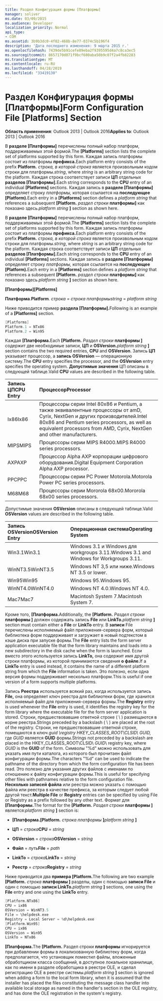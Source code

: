 ```yaml
---
title: Раздел Конфигурация формы [Платформы]
manager: soliver
ms.date: 03/09/2015
ms.audience: Developer
localization_priority: Normal
api_type:
- COM
ms.assetid: 3b9b3dc0-4f82-468b-8e77-0374c5b196f4
description: 'Дата последнего изменения: 9 марта 2015 г.'
ms.openlocfilehash: 7439de5b91cefe89eba2f9395595d4a7c8ca3ec5
ms.sourcegitcommit: 8657170d071f9bcf680aba50b9c07f2a4fb82283
ms.translationtype: MT
ms.contentlocale: ru-RU
ms.lasthandoff: 04/28/2019
ms.locfileid: "33419130"
---
```

# <a name="form-configuration-file-platforms-section"></a><span data-ttu-id="417ae-103">Раздел Конфигурация формы [Платформы]</span><span class="sxs-lookup"><span data-stu-id="417ae-103">Form Configuration File [Platforms] Section</span></span>

<span data-ttu-id="417ae-104">**Область применения**: Outlook 2013 | Outlook 2016</span><span class="sxs-lookup"><span data-stu-id="417ae-104">**Applies to**: Outlook 2013 | Outlook 2016</span></span> 
  
<span data-ttu-id="417ae-105">В **разделе [Платформы]** перечислены полный набор платформ, поддерживаемых этой формой.</span><span class="sxs-lookup"><span data-stu-id="417ae-105">The **[Platforms]** section lists the complete set of platforms supported by this form.</span></span> <span data-ttu-id="417ae-106">Каждая запись платформы состоит из платформы **префикса.**</span><span class="sxs-lookup"><span data-stu-id="417ae-106">Each platform entry consists of the prefix **Platform.**</span></span> <span data-ttu-id="417ae-107">_строка,_  _в которой строка_ является произвольным кодом строки для платформы.</span><span class="sxs-lookup"><span data-stu-id="417ae-107">_string_, where  _string_ is an arbitrary string code for the platform.</span></span> <span data-ttu-id="417ae-108">Каждая строка соответствует записи **ЦП** отдельных **разделов [Платформы].**</span><span class="sxs-lookup"><span data-stu-id="417ae-108">Each string corresponds to the **CPU** entry of an individual **[Platforms]** sections.</span></span> <span data-ttu-id="417ae-109">Каждая запись в **разделе [Платформы]** определяет строку  _платформы,_ которая ссылается на **последующее [Platform).**</span><span class="sxs-lookup"><span data-stu-id="417ae-109">Each entry in a **[Platforms]** section defines a  _platform string_ that references a subsequent **[Platform.**</span></span> <span data-ttu-id="417ae-110">_раздел строки_ **платформы]** как показано здесь.</span><span class="sxs-lookup"><span data-stu-id="417ae-110">_platform string_ **]** section as shown here.</span></span> 
  
<span data-ttu-id="417ae-111">В **разделе [Платформы]** перечислены полный набор платформ, поддерживаемых этой формой.</span><span class="sxs-lookup"><span data-stu-id="417ae-111">The **[Platforms]** section lists the complete set of platforms supported by this form.</span></span> <span data-ttu-id="417ae-112">Каждая запись платформы состоит из платформы **префикса.**</span><span class="sxs-lookup"><span data-stu-id="417ae-112">Each platform entry consists of the prefix **Platform.**</span></span> <span data-ttu-id="417ae-113">_строка,_  _в которой строка_ является произвольным кодом строки для платформы.</span><span class="sxs-lookup"><span data-stu-id="417ae-113">_string_, where  _string_ is an arbitrary string code for the platform.</span></span> <span data-ttu-id="417ae-114">Каждая строка соответствует записи **ЦП** отдельных **разделов [Платформы].**</span><span class="sxs-lookup"><span data-stu-id="417ae-114">Each string corresponds to the **CPU** entry of an individual **[Platforms]** sections.</span></span> <span data-ttu-id="417ae-115">Каждая запись в **разделе [Платформы]** определяет строку  _платформы,_ которая ссылается на **последующее [Platform).**</span><span class="sxs-lookup"><span data-stu-id="417ae-115">Each entry in a **[Platforms]** section defines a  _platform string_ that references a subsequent **[Platform.**</span></span> <span data-ttu-id="417ae-116">_раздел строки_ **платформы]** как показано здесь.</span><span class="sxs-lookup"><span data-stu-id="417ae-116">_platform string_ **]** section as shown here.</span></span> 
  
<span data-ttu-id="417ae-117">**[Платформы]**</span><span class="sxs-lookup"><span data-stu-id="417ae-117">**[Platforms]**</span></span>
  
<span data-ttu-id="417ae-118">**Платформа**.</span><span class="sxs-lookup"><span data-stu-id="417ae-118">**Platform**.</span></span> <span data-ttu-id="417ae-119">_строка_  =   _строка платформы_</span><span class="sxs-lookup"><span data-stu-id="417ae-119">_string_ =  _platform string_</span></span>
  
<span data-ttu-id="417ae-120">Ниже приводится пример **раздела [Платформы].**</span><span class="sxs-lookup"><span data-stu-id="417ae-120">Following is an example of a **[Platforms]** section.</span></span> 
  
```cpp
[Platforms]
Platform.1 = NTx86
Platform.2 = Win95

```

<span data-ttu-id="417ae-121">Каждая **[Платформа.**</span><span class="sxs-lookup"><span data-stu-id="417ae-121">Each **[Platform.**</span></span> <span data-ttu-id="417ae-122">_Раздел строки_ **платформы ]** содержит две необходимые записи, **ЦП** и **OSVersion.**</span><span class="sxs-lookup"><span data-stu-id="417ae-122">_platform string_ **]** section contains the two required entries, **CPU** and **OSVersion**.</span></span> <span data-ttu-id="417ae-123">Запись **ЦП** указывает процессор, а **запись OSVersion** — операционную систему.</span><span class="sxs-lookup"><span data-stu-id="417ae-123">The **CPU** entry specifies the processor, and the **OSVersion** entry specifies the operating system.</span></span> <span data-ttu-id="417ae-124">**Допустимые значения** ЦП описаны в следующей таблице.</span><span class="sxs-lookup"><span data-stu-id="417ae-124">Valid **CPU** values are described in the following table.</span></span> 
  
|<span data-ttu-id="417ae-125">**Запись ЦП**</span><span class="sxs-lookup"><span data-stu-id="417ae-125">**CPU Entry**</span></span>|<span data-ttu-id="417ae-126">**Процессор**</span><span class="sxs-lookup"><span data-stu-id="417ae-126">**Processor**</span></span>|
|:-----|:-----|
|<span data-ttu-id="417ae-127">Ix86</span><span class="sxs-lookup"><span data-stu-id="417ae-127">Ix86</span></span>  <br/> |<span data-ttu-id="417ae-128">Процессоры серии Intel 80x86 и Pentium, а также эквивалентные процессоры от amD, Cyrix, NextGen и других производителей.</span><span class="sxs-lookup"><span data-stu-id="417ae-128">Intel 80x86 and Pentium series processors, as well as equivalent processors from AMD, Cyrix, NextGen and other manufacturers.</span></span>  <br/> |
|<span data-ttu-id="417ae-129">MIPS</span><span class="sxs-lookup"><span data-stu-id="417ae-129">MIPS</span></span>  <br/> |<span data-ttu-id="417ae-130">Процессоры серии MIPS R4000.</span><span class="sxs-lookup"><span data-stu-id="417ae-130">MIPS R4000 series processors.</span></span>  <br/> |
|<span data-ttu-id="417ae-131">AXP</span><span class="sxs-lookup"><span data-stu-id="417ae-131">AXP</span></span>  <br/> |<span data-ttu-id="417ae-132">Процессор Alpha AXP корпорации цифрового оборудования.</span><span class="sxs-lookup"><span data-stu-id="417ae-132">Digital Equipment Corporation Alpha AXP processor.</span></span>  <br/> |
|<span data-ttu-id="417ae-133">PPC</span><span class="sxs-lookup"><span data-stu-id="417ae-133">PPC</span></span>  <br/> |<span data-ttu-id="417ae-134">Процессоры серии PC Power Motorola.</span><span class="sxs-lookup"><span data-stu-id="417ae-134">Motorola Power PC series processors.</span></span>  <br/> |
|<span data-ttu-id="417ae-135">M68</span><span class="sxs-lookup"><span data-stu-id="417ae-135">M68</span></span>  <br/> |<span data-ttu-id="417ae-136">Процессоры серии Mororola 68x00.</span><span class="sxs-lookup"><span data-stu-id="417ae-136">Mororola 68x00 series processors.</span></span>  <br/> |
   
<span data-ttu-id="417ae-137">Допустимые значения **OSVersion** описаны в следующей таблице.</span><span class="sxs-lookup"><span data-stu-id="417ae-137">Valid **OSVersion** values are described in the following table.</span></span> 
  
|<span data-ttu-id="417ae-138">**Запись OSVersion**</span><span class="sxs-lookup"><span data-stu-id="417ae-138">**OSVersion Entry**</span></span>|<span data-ttu-id="417ae-139">**Операционная система**</span><span class="sxs-lookup"><span data-stu-id="417ae-139">**Operating System**</span></span>|
|:-----|:-----|
|<span data-ttu-id="417ae-140">Win3.1</span><span class="sxs-lookup"><span data-stu-id="417ae-140">Win3.1</span></span>  <br/> |<span data-ttu-id="417ae-141">Windows 3.1 и Windows для workgroups 3.11.</span><span class="sxs-lookup"><span data-stu-id="417ae-141">Windows 3.1 and Windows for Workgroups 3.11.</span></span>  <br/> |
|<span data-ttu-id="417ae-142">WinNT3.5</span><span class="sxs-lookup"><span data-stu-id="417ae-142">WinNT3.5</span></span>  <br/> |<span data-ttu-id="417ae-143">Windows NT 3,5 или ниже.</span><span class="sxs-lookup"><span data-stu-id="417ae-143">Windows NT 3.5 or lower.</span></span>  <br/> |
|<span data-ttu-id="417ae-144">Win95</span><span class="sxs-lookup"><span data-stu-id="417ae-144">Win95</span></span>  <br/> |<span data-ttu-id="417ae-145">Windows 95.</span><span class="sxs-lookup"><span data-stu-id="417ae-145">Windows 95.</span></span>  <br/> |
|<span data-ttu-id="417ae-146">WinNT4.0</span><span class="sxs-lookup"><span data-stu-id="417ae-146">WinNT4.0</span></span>  <br/> |<span data-ttu-id="417ae-147">Windows NT 4.0.</span><span class="sxs-lookup"><span data-stu-id="417ae-147">Windows NT 4.0.</span></span>  <br/> |
|<span data-ttu-id="417ae-148">Mac7</span><span class="sxs-lookup"><span data-stu-id="417ae-148">Mac7</span></span>  <br/> |<span data-ttu-id="417ae-149">Macintosh System 7.</span><span class="sxs-lookup"><span data-stu-id="417ae-149">Macintosh System 7.</span></span>  <br/> |
   
<span data-ttu-id="417ae-150">Кроме того, **[Платформа.**</span><span class="sxs-lookup"><span data-stu-id="417ae-150">Additionally, the **[Platform.**</span></span> <span data-ttu-id="417ae-151">_Раздел строки_ **платформы ]** должен содержать запись **File** или **LinkTo.**</span><span class="sxs-lookup"><span data-stu-id="417ae-151">_platform string_ **]** section must contain either a **File** or **LinkTo** entry.</span></span> <span data-ttu-id="417ae-152">В **записи** File перечислены исполняемый файл приложения-сервера форм, который библиотека форм поддерживает и загружает в новый подтекстом в кэше диска при запуске формы.</span><span class="sxs-lookup"><span data-stu-id="417ae-152">The **File** entry lists the form server application executable file that the form library maintains and loads into a new subdirectory in the disk cache when the form is launched.</span></span> <span data-ttu-id="417ae-153">Если вместо этого используется запись **LinkTo,** она содержит имя другой строки платформы, из которой принимаются сведения **о файле.**</span><span class="sxs-lookup"><span data-stu-id="417ae-153">If a **LinkTo** entry is used instead, it contains the name of a different platform string from which the **File** information is taken.</span></span> <span data-ttu-id="417ae-154">Это полезно, если одна версия формы поддерживает несколько платформ.</span><span class="sxs-lookup"><span data-stu-id="417ae-154">This is useful if one version of a form supports multiple platforms.</span></span> 
  
<span data-ttu-id="417ae-155">Запись **Реестра** используется всякий раз, когда используется запись **File,** она определяет ключ реестра для библиотеки форм, где хранится исполняемый файл для приложения-сервера формы.</span><span class="sxs-lookup"><span data-stu-id="417ae-155">The **Registry** entry is used whenever the **File** entry is used, it identifies the registry key for the form library where the executable file for the form server application is stored.</span></span> <span data-ttu-id="417ae-156">Строки, предшествовавшие ответной строке ( \ ) размещаются в корне реестра.</span><span class="sxs-lookup"><span data-stu-id="417ae-156">Strings preceded by a backslash ( \ ) are placed at the root of the registry.</span></span> <span data-ttu-id="417ae-157">Строки, не предшествовавшие ответной строке, помещаются в ключ  _guid \registry HKEY_CLASSES_ROOT\CLSID\ GUID,_ где  _GUID_ является **GUID** формы.</span><span class="sxs-lookup"><span data-stu-id="417ae-157">Strings not preceded by a backslash are placed in the HKEY_CLASSES_ROOT\CLSID\  _GUID_\ registry key, where  _GUID_ is the **GUID** of the form.</span></span> <span data-ttu-id="417ae-158">Символы "%d" можно использовать для указать имя пути каталога, из которого был прочитаен файл конфигурации формы.</span><span class="sxs-lookup"><span data-stu-id="417ae-158">The characters "%d" can be used to indicate the pathname of the directory from which the form configuration file has been read.</span></span> <span data-ttu-id="417ae-159">Это полезно для указания других файлов с именами по отношению к файлу конфигурации формы.</span><span class="sxs-lookup"><span data-stu-id="417ae-159">This is useful for specifying other files with pathnames relative to the form configuration file.</span></span> <span data-ttu-id="417ae-160">**Несколько записей** **файла** или реестра можно указать с помощью файла или реестра в качестве префикса, за которым следует любой другой текст.</span><span class="sxs-lookup"><span data-stu-id="417ae-160">**Multiple File** or **Registry** entries can be specified by using File or Registry as a prefix followed by any other text.</span></span> <span data-ttu-id="417ae-161">Формат для **[Платформы.**</span><span class="sxs-lookup"><span data-stu-id="417ae-161">The format for the **[Platform.**</span></span> <span data-ttu-id="417ae-162">_Раздел строки_ **платформы ]** является:</span><span class="sxs-lookup"><span data-stu-id="417ae-162">_platform string_ **]** section is:</span></span> 
  
- <span data-ttu-id="417ae-163">**[Платформа.**</span><span class="sxs-lookup"><span data-stu-id="417ae-163">**[Platform.**</span></span> <span data-ttu-id="417ae-164">_строка платформы_ **]**</span><span class="sxs-lookup"><span data-stu-id="417ae-164">_platform string_ **]**</span></span>
    
- <span data-ttu-id="417ae-165">**ЦП**  =   _строка_</span><span class="sxs-lookup"><span data-stu-id="417ae-165">**CPU** =  _string_</span></span>
    
- <span data-ttu-id="417ae-166">**OSVersion**  =   _строка_</span><span class="sxs-lookup"><span data-stu-id="417ae-166">**OSVersion** =  _string_</span></span>
    
- <span data-ttu-id="417ae-167">**Файл**  =   _путь_</span><span class="sxs-lookup"><span data-stu-id="417ae-167">**File** =  _path_</span></span>
    
- <span data-ttu-id="417ae-168">**LinkTo**  =   _строка_</span><span class="sxs-lookup"><span data-stu-id="417ae-168">**LinkTo** =  _string_</span></span>
    
- <span data-ttu-id="417ae-169">**Реестр**  =   _строка_</span><span class="sxs-lookup"><span data-stu-id="417ae-169">**Registry** =  _string_</span></span>
  
<span data-ttu-id="417ae-170">Ниже приводится два **примера [Platform.**</span><span class="sxs-lookup"><span data-stu-id="417ae-170">The following are two example **[Platform.**</span></span> <span data-ttu-id="417ae-171">_строка_ **платформы ]** разделы, один с помощью **записи File** и один с помощью **записи LinkTo.**</span><span class="sxs-lookup"><span data-stu-id="417ae-171">_platform string_ **]** sections, one using the **File** entry and one using the **LinkTo** entry.</span></span> 
  
```cpp
[Platform.NTx86]
CPU = ix86
OSVersion = WinNT3.5
File = \helpdesk.exe
Registry = Local Server = %d\helpdesk.exe
[Platform.Win95]
CPU = ix86
OSVersion = Win95
LinkTo = NTx86

```

<span data-ttu-id="417ae-172">**[Платформа.**</span><span class="sxs-lookup"><span data-stu-id="417ae-172">The **[Platform.**</span></span> <span data-ttu-id="417ae-173"> Раздел строки **платформы** игнорируется при добавлении формы в локализованную библиотеку форм, когда предполагается, что установщик поместил файлы, вложенные обработщиком класса сообщений, в доступное локальное хранилище, как по имени в разделе обработщика в реестре OLE, и сделал регистрацию OLE в реестре системы.</span><span class="sxs-lookup"><span data-stu-id="417ae-173">_platform string_ **]** section is ignored when adding a form to the local form library, when it is assumed that the installer has placed the files constituting the message class handler into available local storage as named in the handler's section in the OLE registry, and has done the OLE registration in the system's registry.</span></span> 
  

